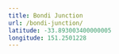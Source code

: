 ```yaml
---
title: Bondi Junction
url: /bondi-junction/
latitude: -33.893003400000005
longitude: 151.2501228
---
```

